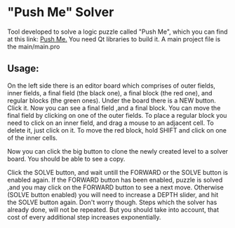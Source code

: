 # "Push Me" Solver

Tool developed to solve a logic puzzle called "Push Me", which you can find at
this link: <a href="http://www.newgrounds.com/portal/view/615592"
target="_blank">Push Me.</a> You need Qt libraries to build it. A main project
file is the main/main.pro

## Usage:

On the left side there is an editor board which comprises of outer fields, inner
fields, a final field (the black one), a final block (the red one), and regular
blocks (the green ones). Under the board there is a NEW button. Click it. Now
you can see a final field ,and a final block. You can move the final field by
clicking on one of the outer fields. To place a regular block you need to click
on an inner field, and drag a mouse to an adjacent cell. To delete it, just
click on it. To move the red block, hold SHIFT and click on one of the inner
cells.

Now you can click the big button to clone the newly created level to a solver
board. You should be able to see a copy.

Click the SOLVE button, and wait untill the FORWARD or the SOLVE button is
enabled again. If the FORWARD button has been enabled, puzzle is solved ,and
you may click on the FORWARD button to see a next move. Otherwise (SOLVE button
enabled) you will need to increase a DEPTH slider, and hit the SOLVE button
again. Don't worry though. Steps which the solver has already done, will not be
repeated. But you should take into account, that cost of every additional step
increases exponentially.
